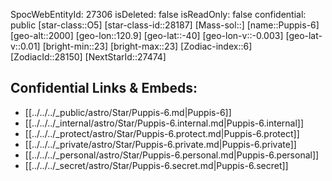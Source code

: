 ﻿---
location: [-40,120.9,2000]
type: Star
tags:
- astro/Star

---
SpocWebEntityId: 27306
isDeleted: false
isReadOnly: false
confidential: public
[star-class::O5]
[star-class-id::28187]
[Mass-sol::]
[name::Puppis-6]
[geo-alt::2000]
[geo-lon::120.9]
[geo-lat::-40]
[geo-lon-v::-0.003]
[geo-lat-v::0.01]
[bright-min::23]
[bright-max::23]
[Zodiac-index::6]
[ZodiacId::28150]
[NextStarId::27474]



## Confidential Links & Embeds: 
- [[../../../_public/astro/Star/Puppis-6.md|Puppis-6]] 
- [[../../../_internal/astro/Star/Puppis-6.internal.md|Puppis-6.internal]] 
- [[../../../_protect/astro/Star/Puppis-6.protect.md|Puppis-6.protect]] 
- [[../../../_private/astro/Star/Puppis-6.private.md|Puppis-6.private]] 
- [[../../../_personal/astro/Star/Puppis-6.personal.md|Puppis-6.personal]] 
- [[../../../_secret/astro/Star/Puppis-6.secret.md|Puppis-6.secret]] 
